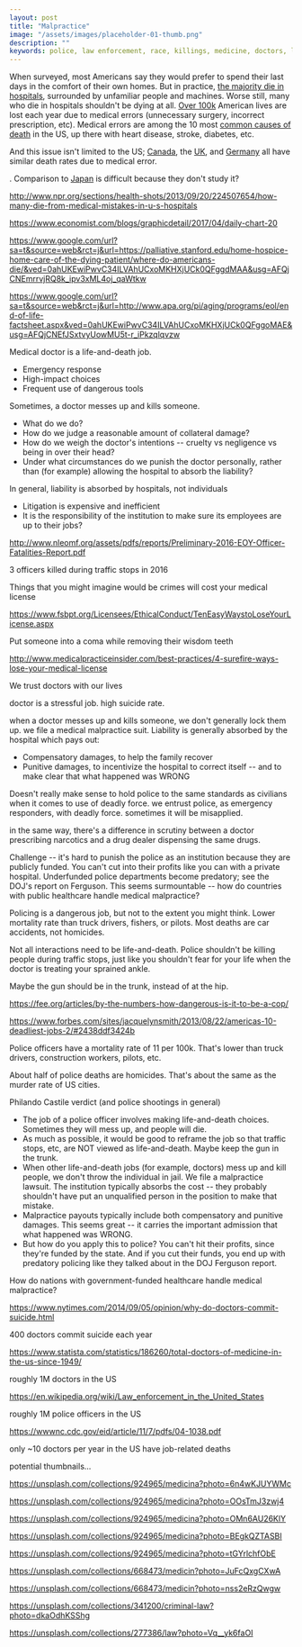 ```yaml
---
layout: post
title: "Malpractice"
image: "/assets/images/placeholder-01-thumb.png"
description: ""
keywords: police, law enforcement, race, killings, medicine, doctors, litigation, court, politics
---
```



When surveyed, most Americans say they would prefer to spend their last days in the comfort of their own homes. But in practice, [the majority die in hospitals](https://palliative.stanford.edu/home-hospice-home-care-of-the-dying-patient/where-do-americans-die/), surrounded by unfamiliar people and machines. Worse still, many who die in hospitals shouldn't be dying at all. [Over 100k](http://www.npr.org/sections/health-shots/2013/09/20/224507654/how-many-die-from-medical-mistakes-in-u-s-hospitals) American lives are lost each year due to medical errors (unnecessary surgery, incorrect prescription, etc). Medical errors are among the 10 most [common causes of death](https://www.cdc.gov/nchs/fastats/leading-causes-of-death.htm) in the US, up there with heart disease, stroke, diabetes, etc. 

And this issue isn't limited to the US; [Canada](http://globalnews.ca/news/3026275/1-in-18-canadian-hospital-patients-experience-harm-from-preventable-errors-study/), the [UK](https://www.theguardian.com/society/2015/jul/14/avoidable-deaths-nhs-hospitals-study), and [Germany](http://www.upi.com/17000-die-in-Germany-from-medical-errors/52721267847072/) all have similar death rates due to medical error. 








. Comparison to [Japan](http://www.japantimes.co.jp/news/2015/10/05/reference/shortcomings-identified-new-reporting-system-hospital-deaths/#.WWfX8dPytTY) is difficult because they don't study it?

http://www.npr.org/sections/health-shots/2013/09/20/224507654/how-many-die-from-medical-mistakes-in-u-s-hospitals

https://www.economist.com/blogs/graphicdetail/2017/04/daily-chart-20

https://www.google.com/url?sa=t&source=web&rct=j&url=https://palliative.stanford.edu/home-hospice-home-care-of-the-dying-patient/where-do-americans-die/&ved=0ahUKEwiPwvC34ILVAhUCxoMKHXjUCk0QFggdMAA&usg=AFQjCNEmrrvjRQ8k_ipv3xML4oj_qaWtkw

https://www.google.com/url?sa=t&source=web&rct=j&url=http://www.apa.org/pi/aging/programs/eol/end-of-life-factsheet.aspx&ved=0ahUKEwiPwvC34ILVAhUCxoMKHXjUCk0QFggoMAE&usg=AFQjCNEfJSxtvyUowMU5t-r_iPkzqlqvzw





Medical doctor is a life-and-death job. 

- Emergency response
- High-impact choices
- Frequent use of dangerous tools

Sometimes, a doctor messes up and kills someone. 

- What do we do?
- How do we judge a reasonable amount of collateral damage?
- How do we weigh the doctor's intentions -- cruelty vs negligence vs being in over their head?
- Under what circumstances do we punish the doctor personally, rather than (for example) allowing the hospital to absorb the liability?

In general, liability is absorbed by hospitals, not individuals

- Litigation is expensive and inefficient
- It is the responsibility of the institution to make sure its employees are up to their jobs?

http://www.nleomf.org/assets/pdfs/reports/Preliminary-2016-EOY-Officer-Fatalities-Report.pdf

3 officers killed during traffic stops in 2016



Things that you might imagine would be crimes will cost your medical license

https://www.fsbpt.org/Licensees/EthicalConduct/TenEasyWaystoLoseYourLicense.aspx

Put someone into a coma while removing their wisdom teeth

http://www.medicalpracticeinsider.com/best-practices/4-surefire-ways-lose-your-medical-license


We trust doctors with our lives

doctor is a stressful job. high suicide rate.

when a doctor messes up and kills someone, we don't generally lock them up. we file a medical malpractice suit. Liability is generally absorbed by the hospital which pays out:

- Compensatory damages, to help the family recover
- Punitive damages, to incentivize the hospital to correct itself -- and to make clear that what happened was WRONG

Doesn't really make sense to hold police to the same standards as civilians when it comes to use of deadly force. we entrust police, as emergency responders, with deadly force. sometimes it will be misapplied. 

in the same way, there's a difference in scrutiny between a doctor prescribing narcotics and a drug dealer dispensing the same drugs. 

Challenge -- it's hard to punish the police as an institution because they are publicly funded. You can't cut into their profits like you can with a private hospital. Underfunded police departments become predatory; see the DOJ's report on Ferguson. This seems surmountable -- how do countries with public healthcare handle medical malpractice? 

Policing is a dangerous job, but not to the extent you might think. Lower mortality rate than truck drivers, fishers, or pilots. Most deaths are car accidents, not homicides. 

Not all interactions need to be life-and-death. Police shouldn't be killing people during traffic stops, just like you shouldn't fear for your life when the doctor is treating your sprained ankle. 

Maybe the gun should be in the trunk, instead of at the hip. 

https://fee.org/articles/by-the-numbers-how-dangerous-is-it-to-be-a-cop/

https://www.forbes.com/sites/jacquelynsmith/2013/08/22/americas-10-deadliest-jobs-2/#2438ddf3424b

Police officers have a mortality rate of 11 per 100k. That's lower than truck drivers, construction workers, pilots, etc.

About half of police deaths are homicides. That's about the same as the murder rate of US cities.

Philando Castile verdict (and police shootings in general)
- The job of a police officer involves making life-and-death choices. Sometimes they will mess up, and people will die.
- As much as possible, it would be good to reframe the job so that traffic stops, etc, are NOT viewed as life-and-death. Maybe keep the gun in the trunk.
- When other life-and-death jobs (for example, doctors) mess up and kill people, we don't throw the individual in jail. We file a malpractice lawsuit. The institution typically absorbs the cost -- they probably shouldn't have put an unqualified person in the position to make that mistake.
- Malpractice payouts typically include both compensatory and punitive damages. This seems great -- it carries the important admission that what happened was WRONG.
- But how do you apply this to police? You can't hit their profits, since they're funded by the state. And if you cut their funds, you end up with predatory policing like they talked about in the DOJ Ferguson report.


How do nations with government-funded healthcare handle medical malpractice?

https://www.nytimes.com/2014/09/05/opinion/why-do-doctors-commit-suicide.html

400 doctors commit suicide each year

https://www.statista.com/statistics/186260/total-doctors-of-medicine-in-the-us-since-1949/

roughly 1M doctors in the US

https://en.wikipedia.org/wiki/Law_enforcement_in_the_United_States

roughly 1M police officers in the US

https://wwwnc.cdc.gov/eid/article/11/7/pdfs/04-1038.pdf

only ~10 doctors per year in the US have job-related deaths

potential thumbnails...

https://unsplash.com/collections/924965/medicina?photo=6n4wKJUYWMc

https://unsplash.com/collections/924965/medicina?photo=OOsTmJ3zwj4

https://unsplash.com/collections/924965/medicina?photo=OMn6AU26KlY

https://unsplash.com/collections/924965/medicina?photo=BEgkQZTASBI

https://unsplash.com/collections/924965/medicina?photo=tGYrlchfObE

https://unsplash.com/collections/668473/medicin?photo=JuFcQxgCXwA

https://unsplash.com/collections/668473/medicin?photo=nss2eRzQwgw

https://unsplash.com/collections/341200/criminal-law?photo=dkaOdhKSShg

https://unsplash.com/collections/277386/law?photo=Vq__yk6faOI
